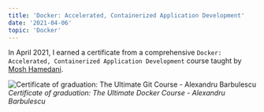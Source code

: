 ```yaml
---
title: 'Docker: Accelerated, Containerized Application Development'
date: '2021-04-06'
topic: 'Docker'
---
```


In April 2021, I earned a certificate from a comprehensive `Docker: Accelerated, Containerized Application Development` course taught by [Mosh Hamedani](https://twitter.com/moshhamedani).

![Certificate of graduation: The Ultimate Git Course - Alexandru Barbulescu](/images/certifications/docker/docker-accelerated-containerized-application-development.webp)
_Certificate of graduation: The Ultimate Docker Course - Alexandru Barbulescu_
